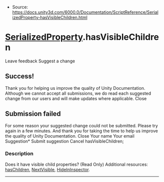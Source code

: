 * Source: https://docs.unity3d.com/6000.0/Documentation/ScriptReference/SerializedProperty-hasVisibleChildren.html

#  [SerializedProperty](https://docs.unity3d.com/6000.0/Documentation/ScriptReference/SerializedProperty.html).hasVisibleChildren
Leave feedback
Suggest a change
## Success!
Thank you for helping us improve the quality of Unity Documentation. Although we cannot accept all submissions, we do read each suggested change from our users and will make updates where applicable.
Close
## Submission failed
For some reason your suggested change could not be submitted. Please <a>try again</a> in a few minutes. And thank you for taking the time to help us improve the quality of Unity Documentation.
Close
Your name Your email Suggestion* Submit suggestion
Cancel
hasVisibleChildren; 
### Description
Does it have visible child properties? (Read Only)
Additional resources: [hasChildren](https://docs.unity3d.com/6000.0/Documentation/ScriptReference/SerializedProperty-hasChildren.html), [NextVisible](https://docs.unity3d.com/6000.0/Documentation/ScriptReference/SerializedProperty.NextVisible.html), [HideInInspector](https://docs.unity3d.com/6000.0/Documentation/ScriptReference/HideInInspector.html).
* * *

